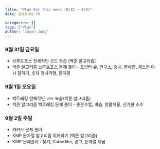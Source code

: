 ```yaml
---
title: "Plan For this week (8/31 ~ 9/2)"
date: 2018-08-30

categories: []
tags: ["Plan"]
author: "Jason Jung"
---
```

### 8월 31일 금요일
- 브루트포스 전체적인 코드 복습 (백준 알고리즘)
-  백준 알고리즘 브루트포스 문제 풀이  - 프린터 큐, 연구소, 덩치, 분해합, 체스판 다시 칠하기, 숫자 정사각형, 문자열

### 9월 1일 토요일
- 백트래킹 전체적인 코드 복습(백준 알고리즘)
- 백준 알고리즘 백트래킹 문제 풀이 - 좋은수열, 비숍, 양팔저울, 신기한 소수

### 9월 2일 주일
- 카카오 문제 풀이
- KMP 문자열 알고리즘 이해하기 (백준 알고리즘)
- KMP 문제풀이 : 찾기, Cubediter, 광고, 문자열 제곱

